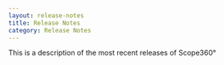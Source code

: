 ```yaml
---
layout: release-notes
title: Release Notes
category: Release Notes
---
```

This is a description of the most recent releases of Scope360°
